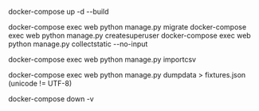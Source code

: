 docker-compose up -d --build

docker-compose exec web python manage.py migrate
docker-compose exec web python manage.py createsuperuser
docker-compose exec web python manage.py collectstatic --no-input

docker-compose exec web python manage.py importcsv


docker-compose exec web python manage.py dumpdata > fixtures.json
(unicode != UTF-8)

docker-compose down -v